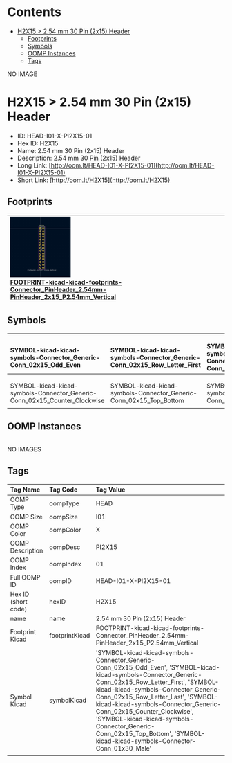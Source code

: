 



Contents
========

* [H2X15 > 2.54 mm 30 Pin (2x15) Header](#h2x15--254-mm-30-pin-2x15-header)
	* [Footprints](#footprints)
	* [Symbols](#symbols)
	* [OOMP Instances](#oomp-instances)
	* [Tags](#tags)
  
NO IMAGE  
# H2X15 > 2.54 mm 30 Pin (2x15) Header

- ID: HEAD-I01-X-PI2X15-01
- Hex ID: H2X15
- Name: 2.54 mm 30 Pin (2x15) Header
- Description: 2.54 mm 30 Pin (2x15) Header
- Long Link: [http://oom.lt/HEAD-I01-X-PI2X15-01](http://oom.lt/HEAD-I01-X-PI2X15-01)
- Short Link: [http://oom.lt/H2X15](http://oom.lt/H2X15)

## Footprints
  

|[![](https://raw.githubusercontent.com/oomlout/oomlout_OOMP_eda_V2/main/FOOTPRINT/kicad/kicad-footprints/Connector_PinHeader_2.54mm/PinHeader_2x15_P2.54mm_Vertical/image_140.png)<br>FOOTPRINT-kicad-kicad-footprints-Connector_PinHeader_2.54mm-PinHeader_2x15_P2.54mm_Vertical](https://github.com/oomlout/oomlout_OOMP_eda_V2/tree/main/FOOTPRINT/kicad/kicad-footprints/Connector_PinHeader_2.54mm/PinHeader_2x15_P2.54mm_Vertical/)|||
| :--- | :--- | :--- |

## Symbols
  

|![]()<br>SYMBOL-kicad-kicad-symbols-Connector_Generic-Conn_02x15_Odd_Even|![]()<br>SYMBOL-kicad-kicad-symbols-Connector_Generic-Conn_02x15_Row_Letter_First|![]()<br>SYMBOL-kicad-kicad-symbols-Connector_Generic-Conn_02x15_Row_Letter_Last|
| :--- | :--- | :--- |
|![]()<br>SYMBOL-kicad-kicad-symbols-Connector_Generic-Conn_02x15_Counter_Clockwise|![]()<br>SYMBOL-kicad-kicad-symbols-Connector_Generic-Conn_02x15_Top_Bottom|![]()<br>SYMBOL-kicad-kicad-symbols-Connector-Conn_01x30_Male|
||||

## OOMP Instances
  

||||
| :--- | :--- | :--- |
  
NO IMAGES  
## Tags
  

|Tag Name|Tag Code|Tag Value|
| :--- | :--- | :--- |
|OOMP Type|oompType|HEAD|
|OOMP Size|oompSize|I01|
|OOMP Color|oompColor|X|
|OOMP Description|oompDesc|PI2X15|
|OOMP Index|oompIndex|01|
|Full OOMP ID|oompID|HEAD-I01-X-PI2X15-01|
|Hex ID (short code)|hexID|H2X15|
|name|name|2.54 mm 30 Pin (2x15) Header|
|Footprint Kicad|footprintKicad|FOOTPRINT-kicad-kicad-footprints-Connector_PinHeader_2.54mm-PinHeader_2x15_P2.54mm_Vertical|
|Symbol Kicad|symbolKicad|'SYMBOL-kicad-kicad-symbols-Connector_Generic-Conn_02x15_Odd_Even', 'SYMBOL-kicad-kicad-symbols-Connector_Generic-Conn_02x15_Row_Letter_First', 'SYMBOL-kicad-kicad-symbols-Connector_Generic-Conn_02x15_Row_Letter_Last', 'SYMBOL-kicad-kicad-symbols-Connector_Generic-Conn_02x15_Counter_Clockwise', 'SYMBOL-kicad-kicad-symbols-Connector_Generic-Conn_02x15_Top_Bottom', 'SYMBOL-kicad-kicad-symbols-Connector-Conn_01x30_Male'|
||||
